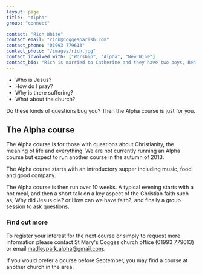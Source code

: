 ```yaml
---
layout: page
title:  "Alpha"
group: "connect"

contact: "Rich White"
contact_email: "rich@coggesparish.com"
contact_phone: "01993 779613"
contact_photo: "/images/rich.jpg"
contact_involved_with: ["Worship", "Alpha", "New Wine"]
contact_bio: "Rich is married to Catherine and they have two boys, Ben and Joshua. Rich is training for Ordained ministry in the Church of England and spends part of his time here at St Mary's and also at St Mellitus College, London. Rich loves fishing (when he gets the chance) and is not ashamed to be a Downton Abbey fan!"
---
```


* Who is Jesus?
* How do I pray?
* Why is there suffering?
* What about the church?

Do these kinds of questions bug you? Then the Alpha course is just for you.

## The Alpha course

The Alpha course is for those with questions about Christianity, the meaning of life and everything. We are not currently running an Alpha course but expect to run another course in the autumn of 2013.

The Alpha course starts with an introductory supper including music, food and good company.

The Alpha course is then run over 10 weeks. A typical evening starts with a hot meal, and then a short talk on a key aspect of the Christian faith such as, Why did Jesus die? or How can we have faith?, and finally a group session to ask questions.

### Find out more

To register your interest for the next course or simply to request more information please contact St Mary's Cogges church office (01993 779613) or email madleypark.alpha@gmail.com.

If you would prefer a course before September, you may find a course at another church in the area.
